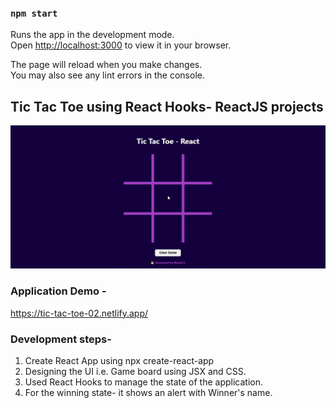 

### `npm start`

Runs the app in the development mode.\
Open [http://localhost:3000](http://localhost:3000) to view it in your browser.

The page will reload when you make changes.\
You may also see any lint errors in the console.



## Tic Tac Toe using React Hooks- ReactJS projects

![](demo.gif)

### Application Demo -
https://tic-tac-toe-02.netlify.app/


### Development steps-
1. Create React App using npx create-react-app
2. Designing the UI i.e. Game board using JSX and CSS.
3. Used React Hooks to manage the state of the application.
4. For the winning state- it shows an alert with Winner's name.


